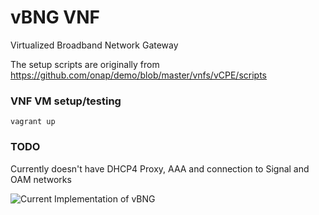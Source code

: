 # vBNG VNF

Virtualized Broadband Network Gateway

The setup scripts are originally from https://github.com/onap/demo/blob/master/vnfs/vCPE/scripts

### VNF VM setup/testing

`vagrant up`

### TODO

Currently doesn't have DHCP4 Proxy, AAA and connection to Signal and OAM networks

![Current Implementation of vBNG](https://github.com/cncf/cnfs/tree/master/comparison/box-by-box-kvm-docker/vBNG/vBNG.png)
